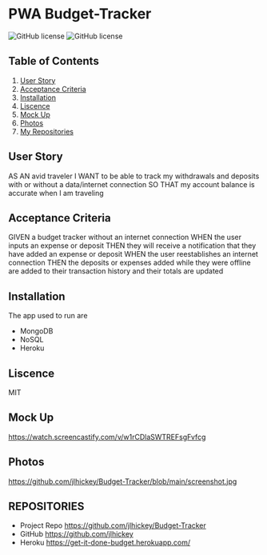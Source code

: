 # PWA Budget-Tracker

![GitHub license](https://img.shields.io/badge/Made%20by-%40jlhickey-orange)
![GitHub license](https://img.shields.io/badge/license-MIT-green.svg)


## Table of Contents
1. [User Story](#UserStory)
2. [Acceptance Criteria](#AcceptanceCriteria)
3. [Installation](#Installation)
5. [Liscence](#Liscence)
6. [Mock Up](#MockUp)
7. [Photos](#Photos)
8. [My Repositories](#MyRepositories)


## User Story

AS AN avid traveler
I WANT to be able to track my withdrawals and deposits with or without a data/internet connection
SO THAT my account balance is accurate when I am traveling 

## Acceptance Criteria

GIVEN a budget tracker without an internet connection
WHEN the user inputs an expense or deposit
THEN they will receive a notification that they have added an expense or deposit
WHEN the user reestablishes an internet connection
THEN the deposits or expenses added while they were offline are added to their transaction history and their totals are updated

## Installation
The app used to run are
*  MongoDB 
*  NoSQL
*  Heroku


## Liscence
MIT


## Mock Up   
https://watch.screencastify.com/v/w1rCDlaSWTREFsgFvfcg
## Photos<br>
 https://github.com/jlhickey/Budget-Tracker/blob/main/screenshot.jpg
  
## REPOSITORIES

- Project Repo https://github.com/jlhickey/Budget-Tracker
- GitHub https://github.com/jlhickey
- Heroku  https://get-it-done-budget.herokuapp.com/
